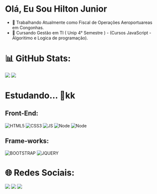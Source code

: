 # Olá, Eu Sou Hilton Junior

- 🔭 Trabalhando Atualmente como Fiscal de Operações Aeroportuareas em Congonhas.
- 🌱 Cursando Gestão em TI ( Unip 4° Semestre ) - (Cursos JavaScript - Algoritimo e Logica de programação).<br/>

# 📊 GitHub Stats:<br>

![](https://github-readme-stats.vercel.app/api?username=HILTONESJR&theme=swift&hide_border=false&include_all_commits=true&count_private=true)
![](https://github-readme-stats.vercel.app/api/top-langs/?username=HILTONESJR&theme=swift&hide_border=false&include_all_commits=true&count_private=true&layout=compact)<br/>

# Estudando...  🤯kk
<div style="display: inline_block">
 <h2>Front-End:</h2>
 <img align="center" alt="HTML5" src="https://img.shields.io/badge/HTML5-E34F26?style=for-the-badge&logo=html5&logoColor=white"/>
 <img align="center" alt="CSS3" src="https://img.shields.io/badge/CSS3-1572B6?style=for-the-badge&logo=css3&logoColor=white"/>
 <img align="center" alt="JS" src="https://img.shields.io/badge/JavaScript-323330?style=for-the-badge&logo=javascript&logoColor=F7DF1E"/>
 <img align="center" alt="Node" src="https://img.shields.io/badge/node.js-6DA55F?style=for-the-badge&logo=node.js&logoColor=white"/>
 
  <img align="center" alt="Node" src="https://icons8.com/icon/LYzWbTKzKcac/ausgang"/>

 <br>
 <h2>Frame-works:</h2>
 <img align="center" alt="BOOTSTRAP" src="https://img.shields.io/badge/bootstrap-%23563D7C.svg?style=for-the-badge&logo=bootstrap&logoColor=white"/>
 <img align="center" alt="JQUERY" src="https://img.shields.io/badge/jquery-%230769AD.svg?style=for-the-badge&logo=jquery&logoColor=white"/>
 <br>
 
 # 🌐 Redes Sociais:<br>
 
 <div> 
    <a href="https://instagram.com/hill.ton28" target="_blank"><img src="https://img.shields.io/badge/-Instagram-%23E4405F?style=for-the-badge&logo=instagram&logoColor=white" target="_blank"></a>  
<a href = "mailto:bmxsts@gmail.com"><img src="https://img.shields.io/badge/-Gmail-%23333?style=for-the-badge&logo=gmail&logoColor=white" target="_blank"></a>  
   <a href="https://www.linkedin.com/in/hilton-eleuterio-dos-santos-junior-a7888619a" target="_blank"><img src="https://img.shields.io/badge/-LinkedIn-%230077B5?style=for-the-badge&logo=linkedin&logoColor=white" target="_blank"></a> 
</div>

